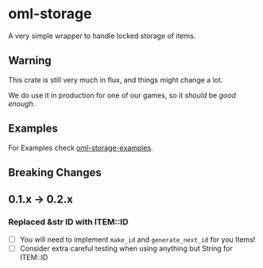 # oml-storage

A very simple wrapper to handle locked storage of items.


## Warning

This crate is still very much in flux,
and things might change a lot.

We do use it in production for one of our games,
so it _should_ be *good enough*.

## Examples
For Examples check [oml-storage-examples](https://github.com/AndreasOM/oml-storage-examples).


## Breaking Changes

## 0.1.x -> 0.2.x

### Replaced &str ID with ITEM::ID

- [ ] You will need to implement `make_id` and `generate_next_id` for you Items!
- [ ] Consider extra careful testing when using anything but String for ITEM::ID
